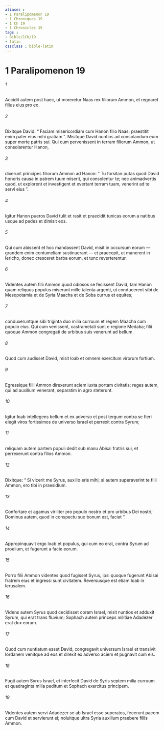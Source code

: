 ```yaml
---
aliases : 
- 1 Paralipomenon 19
- 1 Chroniques 19
- 1 Ch 19
- 1 Chronicles 19
tags : 
- Bible/1Ch/19
- latin
cssclass : bible-latin
---
```


# 1 Paralipomenon 19

###### 1
Accidit autem post haec, ut moreretur Naas rex filiorum Ammon, et regnaret filius eius pro eo. 
###### 2
Dixitque David: “ Faciam misericordiam cum Hanon filio Naas; praestitit enim pater eius mihi gratiam ”. Misitque David nuntios ad consolandum eum super morte patris sui. Qui cum pervenissent in terram filiorum Ammon, ut consolarentur Hanon, 
###### 3
dixerunt principes filiorum Ammon ad Hanon: “ Tu forsitan putas quod David honoris causa in patrem tuum miserit, qui consolentur te; nec animadvertis quod, ut explorent et investigent et evertant terram tuam, venerint ad te servi eius ”. 
###### 4
Igitur Hanon pueros David tulit et rasit et praecidit tunicas eorum a natibus usque ad pedes et dimisit eos. 
###### 5
Qui cum abissent et hoc mandassent David, misit in occursum eorum — grandem enim contumeliam sustinuerant — et praecepit, ut manerent in Iericho, donec cresceret barba eorum, et tunc reverterentur.
###### 6
Videntes autem filii Ammon quod odiosos se fecissent David, tam Hanon quam reliquus populus miserunt mille talenta argenti, ut conducerent sibi de Mesopotamia et de Syria Maacha et de Soba currus et equites; 
###### 7
conduxeruntque sibi triginta duo milia curruum et regem Maacha cum populo eius. Qui cum venissent, castrametati sunt e regione Medaba; filii quoque Ammon congregati de urbibus suis venerunt ad bellum.
###### 8
Quod cum audisset David, misit Ioab et omnem exercitum virorum fortium. 
###### 9
Egressique filii Ammon direxerunt aciem iuxta portam civitatis; reges autem, qui ad auxilium venerant, separatim in agro steterunt. 
###### 10
Igitur Ioab intellegens bellum et ex adverso et post tergum contra se fieri elegit viros fortissimos de universo Israel et perrexit contra Syrum; 
###### 11
reliquam autem partem populi dedit sub manu Abisai fratris sui, et perrexerunt contra filios Ammon. 
###### 12
Dixitque: “ Si vicerit me Syrus, auxilio eris mihi; si autem superaverint te filii Ammon, ero tibi in praesidium. 
###### 13
Confortare et agamus viriliter pro populo nostro et pro urbibus Dei nostri; Dominus autem, quod in conspectu suo bonum est, faciet ”. 
###### 14
Appropinquavit ergo Ioab et populus, qui cum eo erat, contra Syrum ad proelium, et fugerunt a facie eorum. 
###### 15
Porro filii Ammon videntes quod fugisset Syrus, ipsi quoque fugerunt Abisai fratrem eius et ingressi sunt civitatem. Reversusque est etiam Ioab in Ierusalem.
###### 16
Videns autem Syrus quod cecidisset coram Israel, misit nuntios et adduxit Syrum, qui erat trans fluvium; Sophach autem princeps militiae Adadezer erat dux eorum. 
###### 17
Quod cum nuntiatum esset David, congregavit universum Israel et transivit Iordanem venitque ad eos et direxit ex adverso aciem et pugnavit cum eis. 
###### 18
Fugit autem Syrus Israel, et interfecit David de Syris septem milia curruum et quadraginta milia peditum et Sophach exercitus principem. 
###### 19
Videntes autem servi Adadezer se ab Israel esse superatos, fecerunt pacem cum David et servierunt ei; noluitque ultra Syria auxilium praebere filiis Ammon.
